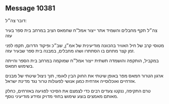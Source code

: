 ## Message 10381

דובר צה״ל: 

 צה״ל תקף מחבלים והשמיד אתר ייצור אמל"ח שחמאס הציב במרחב בית ספר בעיר עזה

מטוסי קרב של חיל האוויר בהכוונה מודיעינית של אמ״ן, שב״כ ופיקוד הדרום, תקפו לפני זמן קצר מתחם בו הסתתרו ושהו מחבלים, במבנה בית ספר שבעיר עזה. 

במקביל, הותקפה והושמדה תשתית ייצור אמל״ח שמוקמה במרחב בית הספר והייתה בשימוש חמאס.

ארגון הטרור חמאס מפר באופן שיטתי את החוק הבין לאומי, תוך ניצול שיטתי של מבנים אזרחיים ואוכלוסייה אזרחית כמגן אנושי לפעולות טרור נגד מדינת ישראל.

טרם התקיפה, ננקטו צעדים רבים כדי לצמצם את הסיכוי לפגיעה באזרחים, כחלק מאותם מאמצים בוצע שימוש בחוזי מדויק ומידע מודיעיני נוסף.

